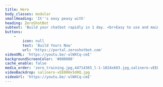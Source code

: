 ```yaml
---
title: Hero
body_classes: modular
smallHeading: 'It''s easy peasy with'
heading: ZeroShotBot
subtext: 'Build your chatbot rapidly in 1 day. <br>Easy to use and maintain. No coding required.'
buttons:
    -
        icon: null
        text: 'Build Yours Now'
        url: 'https://portal.zeroshotbot.com'
videoURL: 'https://youtu.be/-ulWXCq-cmI'
backgroundScreenColor: '#000000'
cache_enable: false
media_order: 'zero_training.jpg,44714365_l-1-1024x683.jpg,salinero-vEE00Hx5d0Q.jpg,op-background-tech-1.jpg,paul-frenzel-MnHQMzC6n-o-unsplash.jpg'
videoBackdrop: salinero-vEE00Hx5d0Q.jpg
videoUrl: 'https://youtu.be/-ulWXCq-cmI'
---
```


